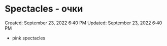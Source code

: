 # Spectacles - очки

Created: September 23, 2022 6:40 PM
Updated: September 23, 2022 6:40 PM

- pink spectacles